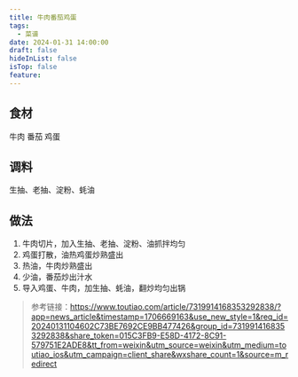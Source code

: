```yaml
---
title: 牛肉番茄鸡蛋
tags:
  - 菜谱
date: 2024-01-31 14:00:00
draft: false
hideInList: false
isTop: false
feature:
---
```


## 食材
牛肉
番茄
鸡蛋

## 调料
生抽、老抽、淀粉、蚝油

## 做法
1. 牛肉切片，加入生抽、老抽、淀粉、油抓拌均匀
2. 鸡蛋打散，油热鸡蛋炒熟盛出
3. 热油，牛肉炒熟盛出
4. 少油，番茄炒出汁水
5. 导入鸡蛋、牛肉，加生抽、蚝油，翻炒均匀出锅

> 参考链接：https://www.toutiao.com/article/7319914168353292838/?app=news_article&timestamp=1706669163&use_new_style=1&req_id=20240131104602C73BE7692CE9BB477426&group_id=7319914168353292838&share_token=015C3FB9-E58D-4172-8C91-579751E2ADE8&tt_from=weixin&utm_source=weixin&utm_medium=toutiao_ios&utm_campaign=client_share&wxshare_count=1&source=m_redirect